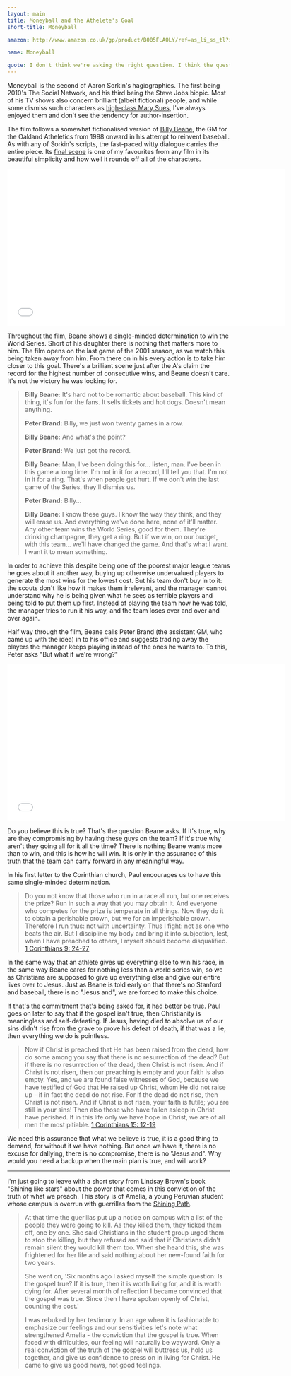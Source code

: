 ```yaml
---
layout: main
title: Moneyball and the Athelete's Goal
short-title: Moneyball

amazon: http://www.amazon.co.uk/gp/product/B005FLAOLY/ref=as_li_ss_tl?ie=UTF8&camp=1634&creative=19450&creativeASIN=B005FLAOLY&linkCode=as2&tag=theothevawil-21

name: Moneyball

quote: I don't think we're asking the right question. I think the question we're supposed to be asking now is, do you believe in what we're doing or not?
---
```

Moneyball is the second of Aaron Sorkin's hagiographies. The first being 2010's The Social Network, and his third being the Steve Jobs biopic. Most of his TV shows also concern brilliant (albeit fictional) people, and while some dismiss such characters as [high-class Mary Sues](http://chainsawsuit.com/2012/09/17/saw-it-for-you-the-newsroom-season-2-2013/), I've always enjoyed them and don't see the tendency for author-insertion.

The film follows a somewhat fictionalised version of [Billy Beane](http://en.wikipedia.org/wiki/Billy_Beane), the GM for the Oakland Atheletics from 1998 onward in his attempt to reinvent baseball. As with any of Sorkin's scripts, the fast-paced witty dialogue carries the entire piece. Its [final scene](http://www.youtube.com/watch?v=fkKCNXbtmcY) is one of my favourites from any film in its beautiful simplicity and how well it rounds off all of the characters.

<iframe width="630" height="355" src="//www.youtube.com/embed/fkKCNXbtmcY" frameborder="0" allowfullscreen="true"> </iframe>

Throughout the film, Beane shows a single-minded determination to win the World Series. Short of his daughter there is nothing that matters more to him. The film opens on the last game of the 2001 season, as we watch this being taken away from him. From there on in his every action is to take him closer to this goal. There's a brilliant scene just after the A's claim the record for the highest number of consecutive wins, and Beane doesn't care. It's not the victory he was looking for.

>**Billy Beane:** It's hard not to be romantic about baseball. This kind of thing, it's fun for the fans. It sells tickets and hot dogs. Doesn't mean anything.
>
>**Peter Brand:** Billy, we just won twenty games in a row.
>
>**Billy Beane:** And what's the point?
>
>**Peter Brand:** We just got the record.
>
>**Billy Beane:** Man, I've been doing this for... listen, man. I've been in this game a long time. I'm not in it for a record, I'll tell you that. I'm not in it for a ring. That's when people get hurt. If we don't win the last game of the Series, they'll dismiss us.
>
>**Peter Brand:** Billy...
>
>**Billy Beane:** I know these guys. I know the way they think, and they will erase us. And everything we've done here, none of it'll matter. Any other team wins the World Series, good for them. They're drinking champagne, they get a ring. But if we win, on our budget, with this team... we'll have changed the game. And that's what I want. I want it to mean something.

In order to achieve this despite being one of the poorest major league teams he goes about it another way, buying up otherwise undervalued players to generate the most wins for the lowest cost. But his team don't buy in to it: the scouts don't like how it makes them irrelevant, and the manager cannot understand why he is being given what he sees as terrible players and being told to put them up first. Instead of playing the team how he was told, the manager tries to run it his way, and the team loses over and over and over again.

Half way through the film, Beane calls Peter Brand (the assistant GM, who came up with the idea) in to his office and suggests trading away the players the manager keeps playing instead of the ones he wants to. To this, Peter asks "But what if we're wrong?"

<iframe width="630" height="355" src="//www.youtube.com/embed/nAnh_ZLGrcE" frameborder="0" allowfullscreen="true"> </iframe>

Do you believe this is true? That's the question Beane asks. If it's true, why are they compromising by having these guys on the team? If it's true why aren't they going all for it all the time? There is nothing Beane wants more than to win, and this is how he will win. It is only in the assurance of this truth that the team can carry forward in any meaningful way.

In his first letter to the Corinthian church, Paul encourages us to have this same single-minded determination.

>Do you not know that those who run in a race all run, but one receives the prize? Run in such a way that you may obtain it. And everyone who competes for the prize is temperate in all things. Now they do it to obtain a perishable crown, but we for an imperishable crown. Therefore I run thus: not with uncertainty. Thus I fight: not as one who beats the air. But I discipline my body and bring it into subjection, lest, when I have preached to others, I myself should become disqualified.
[1 Corinthians 9: 24-27](https://www.youversion.com/bible/114/1co.9.24-27.nkjv)

In the same way that an athlete gives up everything else to win his race, in the same way Beane cares for nothing less than a world series win, so we as Christians are supposed to give up everything else and give our entire lives over to Jesus. Just as Beane is told early on that there's no Stanford and baseball, there is no "Jesus and", we are forced to make this choice.

If that's the commitment that's being asked for, it had better be true. Paul goes on later to say that if the gospel isn't true, then Christianity is meaningless and self-defeating. If Jesus, having died to absolve us of our sins didn't rise from the grave to prove his defeat of death, if that was a lie, then everything we do is pointless.

>Now if Christ is preached that He has been raised from the dead, how do some among you say that there is no resurrection of the dead? But if there is no resurrection of the dead, then Christ is not risen. And if Christ is not risen, then our preaching is empty and your faith is also empty. Yes, and we are found false witnesses of God, because we have testified of God that He raised up Christ, whom He did not raise up - if in fact the dead do not rise. For if the dead do not rise, then Christ is not risen. And if Christ is not risen, your faith is futile; you are still in your sins! Then also those who have fallen asleep in Christ have perished. If in this life only we have hope in Christ, we are of all men the most pitiable.
[1 Corinthians 15: 12-19](https://www.youversion.com/bible/114/1co.15.12-19.nkjv)

We need  this assurance that what we believe is true, it is a good thing to demand, for without it we have nothing. But once we have it, there is no excuse for dallying, there is no compromise, there is no "Jesus and". Why would you need a backup when the main plan is true, and will work?

----

I'm just going to leave with a short story from Lindsay Brown's book "Shining like stars" about the power that comes in this conviction of the truth of what we preach. This story is of Amelia, a young Peruvian student whose campus is overrun with guerrillas from the [Shining Path](http://en.wikipedia.org/wiki/Shining_path).

>At that time the guerillas put up a notice on campus with a list of the people they were going to kill. As they killed them, they ticked them off, one by one. She said Christians in the student group urged them to stop the killing, but they refused and said that if Christians didn't remain silent they would kill them too. When she heard this, she was frightened for her life and said nothing about her new-found faith for two years.
>
>She went on, 'Six months ago I asked myself the simple question: Is the gospel true? If it is true, then it is worth living for, and it is worth dying for. After several month of reflection I became convinced that the gospel was true. Since then I have spoken openly of Christ, counting the cost.'
>
>I was rebuked by her testimony. In an age when it is fashionable to emphasize our feelings and our sensitivities  let's note what strengthened Amelia - the conviction that the gospel is true. When faced with difficulties, our feeling will naturally be wayward. Only a real conviction of the truth of the gospel will buttress us, hold us together, and give us confidence to press on in living for Christ. He came to give us good news, not good feelings.
